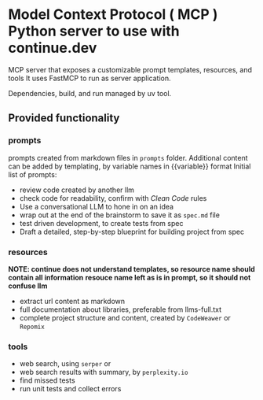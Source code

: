 
# Model Context Protocol ( MCP ) Python server to use with continue.dev
MCP server that exposes a customizable prompt templates, resources, and tools
It uses FastMCP to run as server application.

Dependencies, build, and run managed by uv tool.

## Provided functionality
### prompts
prompts created from markdown files in `prompts` folder. 
Additional content can be added by templating, by variable names in {{variable}} format
Initial list of prompts:
- review code created by another llm
- check code for readability, confirm with *Clean Code* rules
- Use a conversational LLM to hone in on an idea
- wrap out at the end of the brainstorm to save it as `spec.md` file
- test driven development, to create tests from spec
- Draft a detailed, step-by-step blueprint for building project from spec

### resources
**NOTE: continue does not understand templates, so resource name should contain all information**
**resouce name left as is in prompt, so it should not confuse llm**
- extract url content as markdown
- full documentation about libraries, preferable from llms-full.txt
- complete project structure and content, created by `CodeWeawer` or `Repomix`

### tools
- web search, using `serper` or  
- web search results with summary, by `perplexity.io`
- find missed tests
- run unit tests and collect errors
